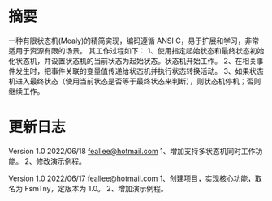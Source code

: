 # 摘要
一种有限状态机(Mealy)的精简实现，编码遵循 ANSI C，易于扩展和学习，非常适用于资源有限的场景。
其工作过程如下：
1、使用指定起始状态和最终状态初始化状态机，并设置状态机的当前状态为起始状态。状态机开始工作。
2、在相关事件发生时，把事件关联的变量值传递给状态机并执行状态转换活动。
3、如果状态机进入最终状态（使用当前状态是否等于最终状态来判断），则状态机停机；否则继续工作。
# 更新日志
Version 1.0	2022/06/18	feallee@hotmail.com
1、增加支持多状态机同时工作功能。
2、修改演示例程。

Version 1.0	2022/06/17	feallee@hotmail.com
1、创建项目，实现核心功能，取名为 FsmTny，定版本为 1.0。
2、增加演示例程。
